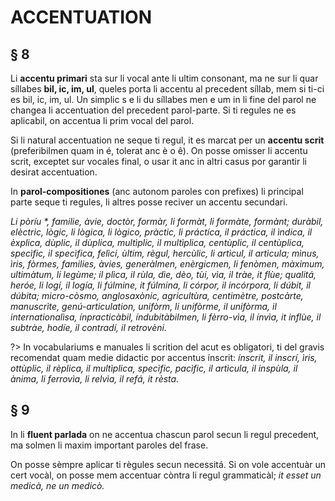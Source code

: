 # ACCENTUATION

## § 8

Li **accentu primari** sta sur li vocal ante li ultim consonant, ma ne sur li quar síllabes **bil, ic, im, ul**, queles porta li accentu al precedent síllab, mem si ti-ci es bil, ic, im, ul. Un simplic s e li du síllabes men e um in li fine del parol ne changea li accentuation del precedent parol-parte. Si ti regules ne es aplicabil, on accentua li prim vocal del parol.

Si li natural accentuation ne seque ti regul, it es marcat per un **accentu scrit** (preferibilmen quam in é, tolerat anc è o ê). On posse omisser li accentu scrit, exceptet sur vocales final, o usar it anc in altri casus por garantir li desirat accentuation.

In **parol-compositiones** (anc autonom paroles con prefixes) li principal parte seque ti regules, li altres posse reciver un accentu secundari.

_Li pòríu *, familie, àvie, doctòr, formàr, li formàt, li formàte, formànt; duràbil, elèctric, lògic, li lògica, li lògico, pràctic, li práctíca, il práctica, il ìndica, il èxplica, dùplic, il dùplica, multìplic, il multìplica, centùplic, il centùplica, specìfic, il specìfica, felìci, ùltim, règul, hercùlic, li artìcul, il artìcula; mìnus, ìris, fòrmes, families, àvies, generàlmen, enèrgicmen, li fenòmen, màximum, ultimàtum, li legùme; il plìca, il rùla, dìe, dèo, tùi, vìa, il tràe, it flùe; qualitá, heróe, li logí, il logía, li fúlmine, it fúlmina, li córpor, il incórpora, li dúbit, il dúbita; micro-còsmo, anglosaxònic, agricultùra, centimètre, postcàrte, manuscrìte, genú-articulation, unifòrm, li unifòrme, il unifòrma, il internationalìsa, ínpracticàbil, índubitàbilmen, li fèrro-vìa, il ínvìa, it inflùe, il subtràe, hodíe, il contradí, il retrovèni._

?> In vocabulariums e manuales li scrition del acut es obligatori, ti del gravis recomendat quam medie didactic por accentus ínscrit: _ínscrit, il inscrí, ìris, ottùplic, il rèplica, il multìplica, specìfic, pacìfic, il artìcula, il inspùla, il ànima, li ferrovìa, li relvìa, il refá, it rèsta._

## § 9

In li **fluent parlada** on ne accentua chascun parol secun li regul precedent, ma solmen li maxim important paroles del frase.

On posse sèmpre aplicar ti règules secun necessitá. Si on vole accentuàr un cert vocàl, on posse mem accentuar còntra li regul grammaticàl; _it esset un medicà, ne un medicò._
